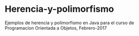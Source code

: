 # Herencia-y-polimorfismo
Ejemplos de herencia y polimorfismo en Java para el curso de Programacion Orientada a Objetos, Febrero-2017

